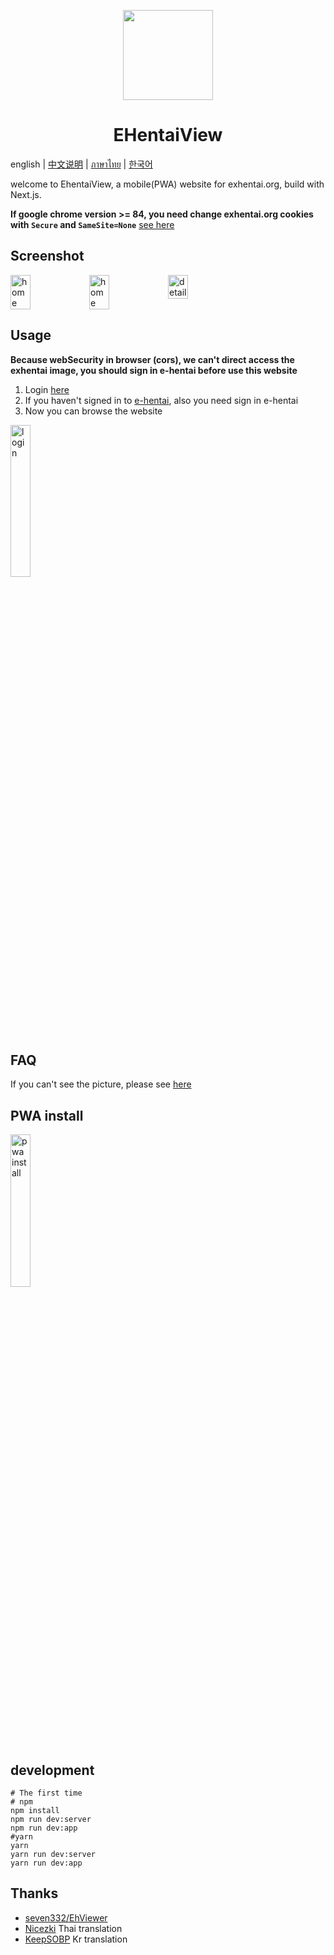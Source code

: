 <p align="center">
  <img width="144px" height="144px" src="https://raw.githubusercontent.com/IronKinoko/asset/master/e-hentai-view/icon.png"/>
</p>

<h1 align="center">EHentaiView</h1>

english | [中文说明](/translations/zh_CN/README.md) | [ภาษาไทย](./translations/th/README.md) | [한국어](./translations/kr/README.md)

welcome to EhentaiView, a mobile(PWA) website for exhentai.org, build with Next.js.

**If google chrome version >= 84, you need change exhentai.org cookies with `Secure` and `SameSite=None`** [see here](https://github.com/IronKinoko/e-hentai-view/blob/master/translations/en/FAQ.md#4-windows-browser-cant-see-pictures)

## Screenshot

<div style="display: flex;">
<img src="https://raw.githubusercontent.com/IronKinoko/asset/master/e-hentai-view/dark-zh.png" width="25%" title="home"/>
<img src="https://raw.githubusercontent.com/IronKinoko/asset/master/e-hentai-view/light-en.png" width="25%" title="home" />
<img src="https://raw.githubusercontent.com/IronKinoko/asset/master/e-hentai-view/detail.png" width="25%" title="detail"/>
</div>

## Usage

**Because webSecurity in browser (cors), we can't direct access the exhentai image, you should sign in e-hentai before use this website**

1. Login [here](https://exhentai.appspot.com/signin)
2. If you haven't signed in to [e-hentai](https://forums.e-hentai.org/index.php), also you need sign in e-hentai
3. Now you can browse the website

<img src="https://raw.githubusercontent.com/IronKinoko/asset/master/e-hentai-view/login.gif" width="25%" title="login"/>

## FAQ

If you can't see the picture, please see [here](/translations/en/FAQ.md)

## PWA install

<img src="https://raw.githubusercontent.com/IronKinoko/asset/master/e-hentai-view/pwa_install.gif" width="25%" title="pwa install"/>

## development

```shell
# The first time
# npm
npm install
npm run dev:server
npm run dev:app
#yarn
yarn
yarn run dev:server
yarn run dev:app
```

## Thanks

- [seven332/EhViewer](https://github.com/seven332/EhViewer)
- [Nicezki](https://github.com/Nicezki) Thai translation
- [KeepSOBP](https://github.com/KeepSOBP) Kr translation
